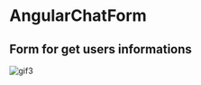 # AngularChatForm

## Form for get users informations

![gif3](https://user-images.githubusercontent.com/33549496/47101989-ec90f500-d211-11e8-9034-fa8e1b154ef3.gif)
